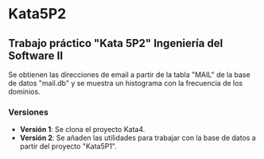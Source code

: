 # Kata5P2

## Trabajo práctico "Kata 5P2" Ingeniería del Software II
Se obtienen las direcciones de email a partir de la tabla "MAIL" de la base de datos "mail.db" y se muestra un histograma con la frecuencia de los dominios.

### Versiones
* **Versión 1**: Se clona el proyecto Kata4.
* **Versión 2**: Se añaden las utilidades para trabajar con la base de datos a partir del proyecto "Kata5P1".
